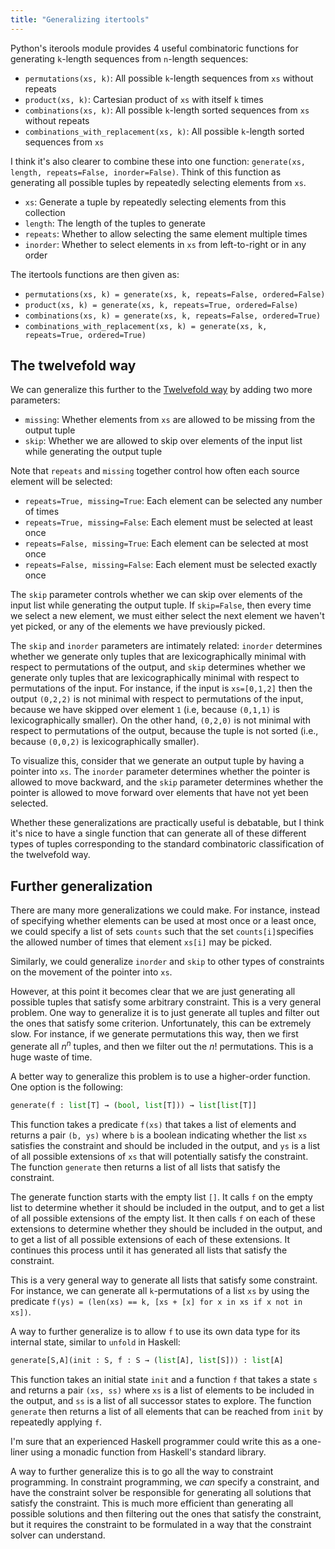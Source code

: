 ```yaml
---
title: "Generalizing itertools"
---
```


Python's iterools module provides 4 useful combinatoric functions for generating `k`-length sequences from `n`-length sequences:

- `permutations(xs, k)`: All possible `k`-length sequences from `xs` without repeats
- `product(xs, k)`: Cartesian product of `xs` with itself `k` times
- `combinations(xs, k)`: All possible `k`-length sorted sequences from `xs` without repeats
- `combinations_with_replacement(xs, k)`: All possible `k`-length sorted sequences from `xs`

I think it's also clearer to combine these into one function: `generate(xs, length, repeats=False, inorder=False)`.
Think of this function as generating all possible tuples by repeatedly selecting elements from `xs`.

- `xs`: Generate a tuple by repeatedly selecting elements from this collection
- `length`: The length of the tuples to generate
- `repeats`: Whether to allow selecting the same element multiple times
- `inorder`: Whether to select elements in `xs` from left-to-right or in any order

The itertools functions are then given as:

- `permutations(xs, k) = generate(xs, k, repeats=False, ordered=False)`
- `product(xs, k) = generate(xs, k, repeats=True, ordered=False)`
- `combinations(xs, k) = generate(xs, k, repeats=False, ordered=True)`
- `combinations_with_replacement(xs, k) = generate(xs, k, repeats=True, ordered=True)`

## The twelvefold way

We can generalize this further to the [Twelvefold way](https://en.wikipedia.org/wiki/Twelvefold_way) by adding two more parameters:

- `missing`: Whether elements from `xs` are allowed to be missing from the output tuple
- `skip`: Whether we are allowed to skip over elements of the input list while generating the output tuple

Note that `repeats` and `missing` together control how often each source element will be selected:

- `repeats=True, missing=True`: Each element can be selected any number of times
- `repeats=True, missing=False`: Each element must be selected at least once
- `repeats=False, missing=True`: Each element can be selected at most once
- `repeats=False, missing=False`: Each element must be selected exactly once

The `skip` parameter controls whether we can skip over elements of the input list while generating the output tuple.
If `skip=False`, then every time we select a new element, we must either select the next element we haven't yet picked, or any of the elements we have previously picked.

The `skip` and `inorder` parameters are intimately related: `inorder` determines whether we generate only tuples that are lexicographically minimal with respect to permutations of the output, and `skip` determines whether we generate only tuples that are lexicographically minimal with respect to permutations of the input. For instance, if the input is `xs=[0,1,2]` then the output `(0,2,2)` is not minimal with respect to permutations of the input, because we have skipped over element `1` (i.e, because `(0,1,1)` is lexicographically smaller). On the other hand, `(0,2,0)` is not minimal with respect to permutations of the output, because the tuple is not sorted (i.e., because `(0,0,2)` is lexicographically smaller).

To visualize this, consider that we generate an output tuple by having a pointer into `xs`. The `inorder` parameter determines whether the pointer is allowed to move backward, and the `skip` parameter determines whether the pointer is allowed to move forward over elements that have not yet been selected.

Whether these generalizations are practically useful is debatable, but I think it's nice to have a single function that can generate all of these different types of tuples corresponding to the standard combinatoric classification of the twelvefold way.

## Further generalization

There are many more generalizations we could make. For instance, instead of specifying whether elements can be used at most once or a least once, we could specify a list of sets `counts` such that the set `counts[i]`specifies the allowed number of times that element `xs[i]` may be picked.

Similarly, we could generalize `inorder` and `skip` to other types of constraints on the movement of the pointer into `xs`.

However, at this point it becomes clear that we are just generating all possible tuples that satisfy some arbitrary constraint. This is a very general problem. One way to generalize it is to just generate all tuples and filter out the ones that satisfy some criterion. Unfortunately, this can be extremely slow. For instance, if we generate permutations this way, then we first generate all $n^n$ tuples, and then we filter out the $n!$ permutations. This is a huge waste of time.

A better way to generalize this problem is to use a higher-order function. One option is the following:

```python
generate(f : list[T] → (bool, list[T])) → list[list[T]]
```

This function takes a predicate `f(xs)` that takes a list of elements and returns a pair `(b, ys)` where `b` is a boolean indicating whether the list `xs` satisfies the constraint and should be included in the output, and `ys` is a list of all possible extensions of `xs` that will potentially satisfy the constraint. The function `generate` then returns a list of all lists that satisfy the constraint.

The generate function starts with the empty list `[]`. It calls `f` on the empty list to determine whether it should be included in the output, and to get a list of all possible extensions of the empty list. It then calls `f` on each of these extensions to determine whether they should be included in the output, and to get a list of all possible extensions of each of these extensions. It continues this process until it has generated all lists that satisfy the constraint.

This is a very general way to generate all lists that satisfy some constraint. For instance, we can generate all `k`-permutations of a list `xs` by using the predicate `f(ys) = (len(xs) == k, [xs + [x] for x in xs if x not in xs])`.

A way to further generalize is to allow `f` to use its own data type for its internal state, similar to `unfold` in Haskell:

```python
generate[S,A](init : S, f : S → (list[A], list[S])) : list[A]
```

This function takes an initial state `init` and a function `f` that takes a state `s` and returns a pair `(xs, ss)` where `xs` is a list of elements to be included in the output, and `ss` is a list of all successor states to explore. The function `generate` then returns a list of all elements that can be reached from `init` by repeatedly applying `f`.

I'm sure that an experienced Haskell programmer could write this as a one-liner using a monadic function from Haskell's standard library.

A way to further generalize this is to go all the way to constraint programming. In constraint programming, we _can_ specify a constraint, and have the constraint solver be responsible for generating all solutions that satisfy the constraint. This is much more efficient than generating all possible solutions and then filtering out the ones that satisfy the constraint, but it requires the constraint to be formulated in a way that the constraint solver can understand.
